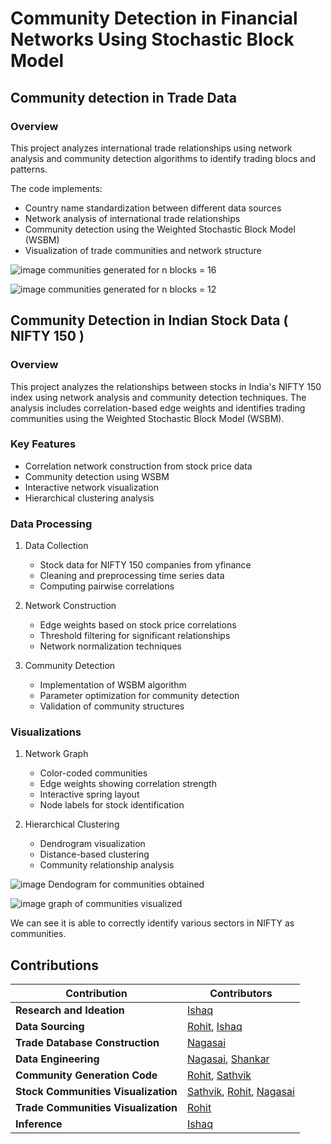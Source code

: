 # Community Detection in Financial Networks Using Stochastic Block Model  

## Community detection in Trade Data
### Overview

This project analyzes international trade relationships using network analysis and community detection algorithms to identify trading blocs and patterns.

The code implements:
- Country name standardization between different data sources
- Network analysis of international trade relationships
- Community detection using the Weighted Stochastic Block Model (WSBM)
- Visualization of trade communities and network structure

![image](https://github.com/user-attachments/assets/ec1b83c1-28f2-4390-95af-8b28d0794421)
communities generated for n blocks = 16

![image](https://github.com/user-attachments/assets/c9b9fd9b-c9ab-46af-bc39-49682e4a7844)
communities generated for n blocks = 12

## Community Detection in Indian Stock Data ( NIFTY 150 )
### Overview

This project analyzes the relationships between stocks in India's NIFTY 150 index using network analysis and community detection techniques. The analysis includes correlation-based edge weights and identifies trading communities using the Weighted Stochastic Block Model (WSBM).

### Key Features
- Correlation network construction from stock price data
- Community detection using WSBM
- Interactive network visualization
- Hierarchical clustering analysis

### Data Processing
1. Data Collection
   - Stock data for NIFTY 150 companies from yfinance
   - Cleaning and preprocessing time series data
   - Computing pairwise correlations

2. Network Construction
   - Edge weights based on stock price correlations
   - Threshold filtering for significant relationships
   - Network normalization techniques

3. Community Detection
   - Implementation of WSBM algorithm
   - Parameter optimization for community detection
   - Validation of community structures

### Visualizations
1. Network Graph
   - Color-coded communities
   - Edge weights showing correlation strength
   - Interactive spring layout
   - Node labels for stock identification

2. Hierarchical Clustering
   - Dendrogram visualization
   - Distance-based clustering
   - Community relationship analysis

![image](https://github.com/user-attachments/assets/877d3593-6526-4be5-824c-e33026f046eb)
Dendogram for communities obtained

![image](https://github.com/user-attachments/assets/b2d6c16c-a621-4bc7-b3d2-268fd196f2ea)
graph of communities visualized

We can see it is able to correctly identify various sectors in NIFTY as communities. 

## Contributions

| **Contribution**               | **Contributors**                          |
|--------------------------------|---------------------------------------------------|
| **Research and Ideation**      | [Ishaq](https://github.com/IshaqHamza)| 
| **Data Sourcing**              | [Rohit](https://github.com/irenicquasar), [Ishaq](https://github.com/IshaqHamza)|
| **Trade Database Construction**| [Nagasai](https://github.com/Nagasai561) |
| **Data Engineering**           | [Nagasai](https://github.com/Nagasai561), [Shankar](https://github.com/OmegaSun18) |
| **Community Generation Code**  | [Rohit](https://github.com/irenicquasar), [Sathvik](https://github.com/Sathvik040105) |
| **Stock Communities Visualization** | [Sathvik](https://github.com/Sathvik040105), [Rohit](https://github.com/irenicquasar), [Nagasai](https://github.com/Nagasai561)|
| **Trade Communities Visualization** | [Rohit](https://github.com/irenicquasar)|
| **Inference**                  | [Ishaq](https://github.com/IshaqHamza)       |
